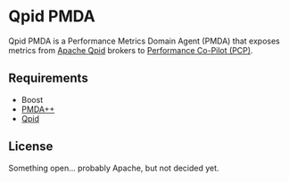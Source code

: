 # Qpid PMDA

Qpid PMDA is a Performance Metrics Domain Agent (PMDA) that exposes metrics
from [Apache Qpid](http://qpid.apache.org/) brokers to [Performance Co-Pilot
(PCP)](http://oss.sgi.com/projects/pcp/).

## Requirements

* Boost
* [PMDA++](https://github.com/pcolby/pcp-pmda-cpp)
* [Qpid](http://qpid.apache.org/)

## License

Something open... probably Apache, but not decided yet.
